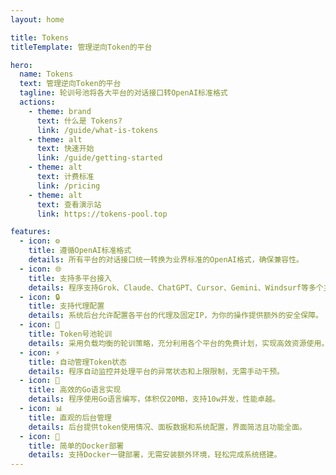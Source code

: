 ```yaml
---
layout: home

title: Tokens
titleTemplate: 管理逆向Token的平台

hero:
  name: Tokens
  text: 管理逆向Token的平台
  tagline: 轮训号池将各大平台的对话接口转OpenAI标准格式
  actions:
    - theme: brand
      text: 什么是 Tokens?
      link: /guide/what-is-tokens
    - theme: alt
      text: 快速开始
      link: /guide/getting-started
    - theme: alt
      text: 计费标准
      link: /pricing
    - theme: alt
      text: 查看演示站
      link: https://tokens-pool.top

features:
  - icon: ⚙️
    title: 遵循OpenAI标准格式
    details: 所有平台的对话接口统一转换为业界标准的OpenAI格式，确保兼容性。
  - icon: 🌐
    title: 支持多平台接入
    details: 程序支持Grok、Claude、ChatGPT、Cursor、Gemini、Windsurf等多个主流AI平台。
  - icon: 🔒
    title: 支持代理配置
    details: 系统后台允许配置各平台的代理及固定IP，为你的操作提供额外的安全保障。
  - icon: 🔄
    title: Token号池轮训
    details: 采用负载均衡的轮训策略，充分利用各个平台的免费计划，实现高效资源使用。
  - icon: ⚡
    title: 自动管理Token状态
    details: 程序自动监控并处理平台的异常状态和上限限制，无需手动干预。
  - icon: 🚀
    title: 高效的Go语言实现
    details: 程序使用Go语言编写，体积仅20MB，支持10w并发，性能卓越。
  - icon: 📊
    title: 直观的后台管理
    details: 后台提供token使用情况、面板数据和系统配置，界面简洁且功能全面。
  - icon: 🐳
    title: 简单的Docker部署
    details: 支持Docker一键部署，无需安装额外环境，轻松完成系统搭建。
---
```

